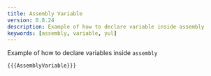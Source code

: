 ```yaml
---
title: Assembly Variable
version: 0.8.24
description: Example of how to declare variable inside assembly
keywords: [assembly, variable, yul]
---
```


Example of how to declare variables inside `assembly`

```solidity
{{{AssemblyVariable}}}
```
